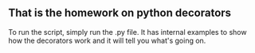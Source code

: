 ## That is the homework on python decorators

To run the script, simply run the .py file. It has internal examples to show how the decorators work and it will tell you what's going on. 
